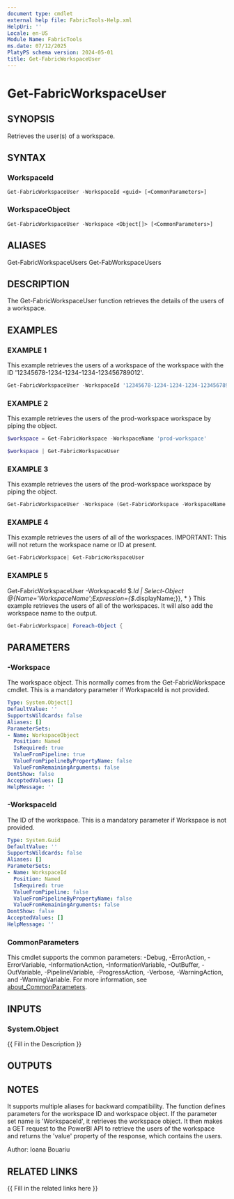 ```yaml
---
document type: cmdlet
external help file: FabricTools-Help.xml
HelpUri: ''
Locale: en-US
Module Name: FabricTools
ms.date: 07/12/2025
PlatyPS schema version: 2024-05-01
title: Get-FabricWorkspaceUser
---
```


# Get-FabricWorkspaceUser

## SYNOPSIS

Retrieves the user(s) of a workspace.

## SYNTAX

### WorkspaceId

```
Get-FabricWorkspaceUser -WorkspaceId <guid> [<CommonParameters>]
```

### WorkspaceObject

```
Get-FabricWorkspaceUser -Workspace <Object[]> [<CommonParameters>]
```

## ALIASES

Get-FabricWorkspaceUsers Get-FabWorkspaceUsers

## DESCRIPTION

The Get-FabricWorkspaceUser function retrieves the details of the users of a workspace.

## EXAMPLES

### EXAMPLE 1

This example retrieves the users of a workspace of the workspace with the ID '12345678-1234-1234-1234-123456789012'.

```powershell
Get-FabricWorkspaceUser -WorkspaceId '12345678-1234-1234-1234-123456789012
```

### EXAMPLE 2

This example retrieves the users of the prod-workspace workspace by piping the object.

```powershell
$workspace = Get-FabricWorkspace -WorkspaceName 'prod-workspace'

$workspace | Get-FabricWorkspaceUser
```

### EXAMPLE 3

This example retrieves the users of the prod-workspace workspace by piping the object.

```powershell
Get-FabricWorkspaceUser -Workspace (Get-FabricWorkspace -WorkspaceName 'prod-workspace')
```

### EXAMPLE 4

This example retrieves the users of all of the workspaces. IMPORTANT: This will not return the workspace name or ID at present.

```powershell
Get-FabricWorkspace| Get-FabricWorkspaceUser
```

### EXAMPLE 5

Get-FabricWorkspaceUser -WorkspaceId $_.Id | Select-Object @{Name='WorkspaceName';Expression={$_.displayName;}}, * } This example retrieves the users of all of the workspaces. It will also add the workspace name to the output.

```powershell
Get-FabricWorkspace| Foreach-Object {
```

## PARAMETERS

### -Workspace

The workspace object.
This normally comes from the Get-FabricWorkspace cmdlet.
This is a mandatory parameter if WorkspaceId is not provided.

```yaml
Type: System.Object[]
DefaultValue: ''
SupportsWildcards: false
Aliases: []
ParameterSets:
- Name: WorkspaceObject
  Position: Named
  IsRequired: true
  ValueFromPipeline: true
  ValueFromPipelineByPropertyName: false
  ValueFromRemainingArguments: false
DontShow: false
AcceptedValues: []
HelpMessage: ''
```

### -WorkspaceId

The ID of the workspace.
This is a mandatory parameter if Workspace is not provided.

```yaml
Type: System.Guid
DefaultValue: ''
SupportsWildcards: false
Aliases: []
ParameterSets:
- Name: WorkspaceId
  Position: Named
  IsRequired: true
  ValueFromPipeline: false
  ValueFromPipelineByPropertyName: false
  ValueFromRemainingArguments: false
DontShow: false
AcceptedValues: []
HelpMessage: ''
```

### CommonParameters

This cmdlet supports the common parameters: -Debug, -ErrorAction, -ErrorVariable,
-InformationAction, -InformationVariable, -OutBuffer, -OutVariable, -PipelineVariable,
-ProgressAction, -Verbose, -WarningAction, and -WarningVariable. For more information, see
[about_CommonParameters](https://go.microsoft.com/fwlink/?LinkID=113216).

## INPUTS

### System.Object

{{ Fill in the Description }}

## OUTPUTS

## NOTES

It supports multiple aliases for backward compatibility.
The function defines parameters for the workspace ID and workspace object.
If the parameter set name is 'WorkspaceId', it retrieves the workspace object.
It then makes a GET request to the PowerBI API to retrieve the users of the workspace and returns the 'value' property of the response, which contains the users.

Author: Ioana Bouariu

## RELATED LINKS

{{ Fill in the related links here }}

